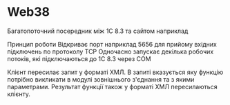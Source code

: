 # Web38
Багатопоточний посередник між 1С 8.3 та сайтом наприклад

Принцип роботи
Відкриває порт наприклад 5656 для прийому вхідних підключень по протоколу TCP
Одночасно запускає декілька робочих потоків, які підключаються до 1С 8.3 через COM

Клієнт пересилає запит у форматі ХМЛ. В запиті вказується яку функцію потрібно викликати в модулі
зовнішнього з'єднання та з якими параметрами. Результат функції також у форматі ХМЛ пересилаються 
клієнту.


